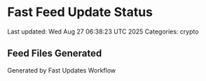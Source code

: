 # Fast Feed Update Status
Last updated: Wed Aug 27 06:38:23 UTC 2025
Categories: crypto

## Feed Files Generated

Generated by Fast Updates Workflow
